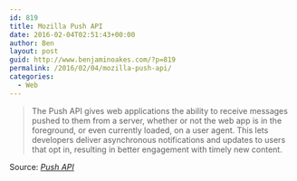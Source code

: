 ```yaml
---
id: 819
title: Mozilla Push API
date: 2016-02-04T02:51:43+00:00
author: Ben
layout: post
guid: http://www.benjaminoakes.com/?p=819
permalink: /2016/02/04/mozilla-push-api/
categories:
  - Web
---
```

> The Push API gives web applications the ability to receive messages pushed to them from a server, whether or not the web app is in the foreground, or even currently loaded, on a user agent. This lets developers deliver asynchronous notifications and updates to users that opt in, resulting in better engagement with timely new content.

Source: _[Push API](https://developer.mozilla.org/en-US/docs/Web/API/Push_API)_